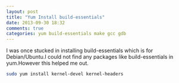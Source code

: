 ```yaml
---
layout: post
title: "Yum Install build-essentials"
date: 2013-09-30 18:32
comments: true
categories: yum build-essentials make gcc gdb
---
```

I was once stucked in installing build-essentials which is for Debian/Ubuntu.I could not find any packages like build-essentials in yum.However this helped me out.
```bash
sudo yum install kernel-devel kernel-headers
```

